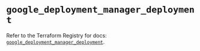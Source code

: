 # `google_deployment_manager_deployment`

Refer to the Terraform Registry for docs: [`google_deployment_manager_deployment`](https://registry.terraform.io/providers/hashicorp/google-beta/5.14.0/docs/resources/google_deployment_manager_deployment).
